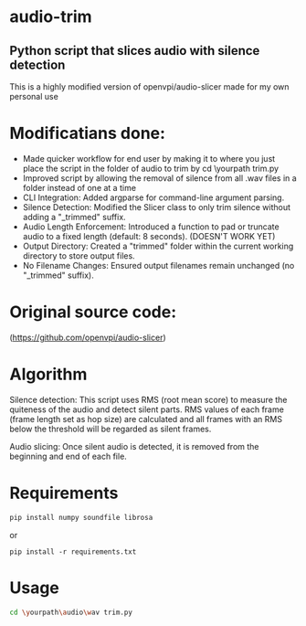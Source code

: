 # audio-trim
Python script that slices audio with silence detection
---------------------------------------------------
This is a highly modified version of openvpi/audio-slicer made for my own personal use

# Modificatians done:

- Made quicker workflow for end user by making it to where you just place the script in the folder of audio to trim by cd \yourpath trim.py
- Improved script by allowing the removal of silence from all .wav files in a folder instead of one at a time
- CLI Integration: Added argparse for command-line argument parsing.
- Silence Detection: Modified the Slicer class to only trim silence without adding a "_trimmed" suffix.
- Audio Length Enforcement: Introduced a function to pad or truncate audio to a fixed length (default: 8 seconds). (DOESN'T WORK YET)
- Output Directory: Created a "trimmed" folder within the current working directory to store output files.
- No Filename Changes: Ensured output filenames remain unchanged (no "_trimmed" suffix).

# Original source code:
(https://github.com/openvpi/audio-slicer)

# Algorithm
Silence detection:
This script uses RMS (root mean score) to measure the quiteness of the audio and detect silent parts. RMS values of each frame (frame length set as hop size) are calculated and all frames with an RMS below the threshold will be regarded as silent frames.

Audio slicing: 
Once silent audio is detected, it is removed from the beginning and end of each file.

# Requirements

```bash
pip install numpy soundfile librosa
```

or

```shell
pip install -r requirements.txt
```
# Usage

```bash
cd \yourpath\audio\wav trim.py
```
